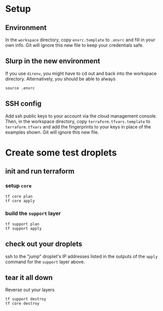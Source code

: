 # Setup

## Environment

In the `workspace` directory, copy `envrc.template` to `.envrc` and fill in
your own info.  Git will ignore this new file to keep your credentials safe.

## Slurp in the new environment

If you use `direnv`, you might have to cd out and back into the workspace
directory.  Alternatively, you should be able to always

    source .envrc


## SSH config

Add ssh public keys to your account via the cloud management console.  Then, in
the workspace directory, copy `terraform.tfvars.template` to `terraform.tfvars`
and add the fingerprints to your keys in place of the examples shown.  Git will
ignore this new file.


# Create some test droplets

## init and run terraform

### setup `core`

    tf core plan
    tf core apply

### build the `support` layer

    tf support plan
    tf support apply

## check out your droplets

ssh to the "jump" droplet's IP addresses listed in the outputs of the `apply`
command for the `support` layer above.

## tear it all down

Reverse out your layers

    tf support destroy
    tf core destroy

